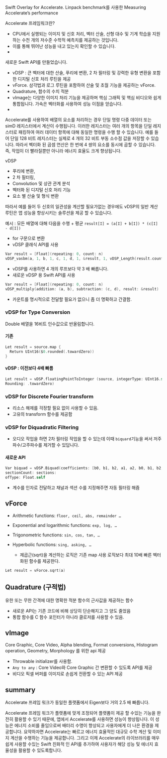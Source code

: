 Swift Overlay for Accelerate.
 Linpack benchmark를 사용한 Measuring Accelerate’s performance

Accelerate 프레임워크란?
- CPU에서 실행되는 이미지 및 신호 처리, 벡터 산술, 선형 대수 및 기계 학습을 지원하는 수천 개의 저수준 수학적 예측치를 제공하는 것입니다.
- 이를 통해 뛰어난 성능을 내고 있는지 확인할 수 있습니다.
- 
새로운 Swift API를 만들었습니다.
- vDSP : 큰 벡터에 대한 산술, 푸리에 변환, 2 차 필터링 및 강력한 유형 변환을 포함한 디지털 신호 처리 루틴을 제공
- vForce. 삼각법과 로그 루틴을 포함하여 산술 및 초월 기능을 제공하는 vForce. 
- Quadrature,  함수의 수치 적분
- vImage는 다양한 이미지 처리 기능을 제공하며 핵심 그래픽 및 핵심 비디오와 쉽게 통합됩니다. 가속은 벡터화를 사용하여 성능 이점을 얻습니다.
- 

 Accelerate를 사용하여 배열의 요소를 처리하는 경우 단일 명령 다중 데이터 또는 simD 레지스터에서 계산이 수행됩니다. 이러한 레지스터는 여러 개의 항목을 단일 레지스터로 패킹하여 여러 데이터 항목에 대해 동일한 명령을 수행 할 수 있습니다. 예를 들어 단일 128 비트 레지스터는 실제로 4 개의 32 비트 부동 소수점 값을 저장할 수 있습니다. 따라서 벡터화 된 곱셈 연산은 한 번에 4 쌍의 요소를 동시에 곱할 수 있습니다. 즉, 작업이 더 빨라질뿐만 아니라 에너지 효율도 크게 향상됩니다.

vDSP
- 푸리에 변환, 
- 2 차 필터링, 
- Convolution 및 상관 관계 분석
- 벡터화 된 디지털 신호 처리 기능
- 요소 별 산술 및 형식 변환

 따라서 예를 들어 두 신호의 일관성을 계산할 필요가없는 경우에도 vDSP의 일반 계산 루틴은 앱 성능을 향상시키는 솔루션을 제공 할 수 있습니다.

예시 : 모든 배열에 대해 다음을 수행 + 평균
`result[I] = (a[I] + b[I]) * (c[I] - d[I])`

* for 구문으로 변환
* vDSP 클래식 API를 사용
```swift
Var result = [Float](repeating: 0, count: n)
vDSP_vasbm(a, 1, b, 1, c, 1, d, 1, &result, 1, vDSP_Length(result.count))
```
  * vDSP를 사용하면 4 개의 루프보다 약 3 배 빠릅니다.
* 새로운 vDSP 용 Swift API를 사용
```swift
Var result = [Float](repeating: 0, count: n)
vDSP_multiply(addition: (a, b), subtraction: (c, d), result: &result)
```
  * 카운트를 명시적으로 전달할 필요가 없으니 좀 더 명확하고 간결함.

### vDSP for Type Conversion
Double 배열을 16비트 인수값으로 반올림합니다.
#### 기존
```swift
Let result = source.map {
  Return UInt16($0.rounded(.towardZero))
}
```
#### vDSP : 이전보다 4배 빠름
```swift
Let result = vDSP.floatingPointToInteger (source, integerType: UInt16.self,
Rounding: .towardZero)
```


### vDSP for Discrete Fourier transform
- 리소스 해제를 걱정할 필요 없이 사용할 수 있음.
- 고유의 transform 함수를 제공함

### vDSP for Diquadratic Filtering
  - 오디오 작업을 하면 2차 필터링 작업을 할 수 있는데 이때 `biquard`기능을 써서 저주파수/고주파수를 제거할 수 있답니다.
#### 새로운 API
```swift
Var biquad = vDSP.Biquad(coefficients: [b0, b1, b2, a1, a2, b0, b1, b2, a1, a2], channelCount: channelCount,
sectionCount: sections:
ofType: Float.self
```
  - 계수를 인자로 전달하고 채널과 섹션 수를 지정해주면 자동 필터링 해쥼

## vForce

* Arithmetic functions: `floor, ceil, abs, remainder …`
* Exponential and logarithmic functions: `exp, log, …`
* Trigonometric functions: `sin, cos, tan, …`
* Hyperbolic functions: `sing, asking, …`

  - 제곱근(sqrt)을 계산하는 로직은 기존 map 사용 로직보다 최대 10배 빠른 벡터화된 함수를 제공한다.
```swift
Let result = vForce.sqrt(a)
```

## Quadrature (구적법)
유한 또는 무한 간격에 대한 명확한 적분 함수의 근사값을 제공하는 함수

* 새로운 API는 기존 코드에 비해 상당히 단순해지고 그 양도 줄었음
* 통합 함수를 C 함수 포인터가 아니라 클로저를 사용할 수 있음.

## vImage
Core Graphic, Core Video, Alpha blending, Format conversions, Histogram operation, Geometry, Morphology 를 위한 api 제공

 - Throwable initializer를 사용함.
 - `Any to any` : Core Video와 Core Graphic 간 변환할 수 있도록 API를 제공
- 비디오 픽셀 버퍼를 이미지로 손쉽게 전환할 수 있는 API 제공


## summary

Accelerate 프레임 워크가 동일한 플랫폼에서 Eigen보다 거의 2.5 배 빠릅니다.

Accelerate 프레임 워크가 플랫폼에 맞게 조정되어 플랫폼이 제공 할 수있는 기능을 완전히 활용할 수 있기 때문에, 앱에서 Accelerate를 사용하면 성능이 향상됩니다. 이 성능은 에너지 소비를 줄임으로써 배터리 수명이 향상되고 사용자에게 더 나은 환경을 제공합니다. 요약하자면 Accelerate는 빠르고 에너지 효율적인 대규모 수학 계산 및 이미지 계산을 수행하는 기능을 제공합니다. 그리고 이제 Accelerate의 라이브러리를 매우 쉽게 사용할 수있는 Swift 친화적 인 API를 추가하여 사용자가 해당 성능 및 에너지 효율성을 활용할 수 있도록합니다. 




